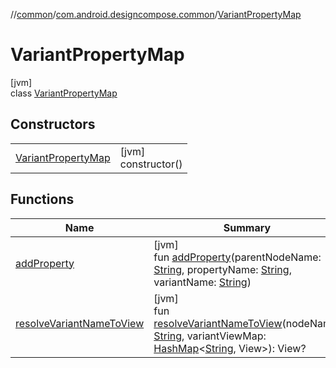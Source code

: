 //[common](../../../index.md)/[com.android.designcompose.common](../index.md)/[VariantPropertyMap](index.md)

# VariantPropertyMap

[jvm]\
class [VariantPropertyMap](index.md)

## Constructors

| | |
|---|---|
| [VariantPropertyMap](-variant-property-map.md) | [jvm]<br>constructor() |

## Functions

| Name | Summary |
|---|---|
| [addProperty](add-property.md) | [jvm]<br>fun [addProperty](add-property.md)(parentNodeName: [String](https://kotlinlang.org/api/latest/jvm/stdlib/kotlin/-string/index.html), propertyName: [String](https://kotlinlang.org/api/latest/jvm/stdlib/kotlin/-string/index.html), variantName: [String](https://kotlinlang.org/api/latest/jvm/stdlib/kotlin/-string/index.html)) |
| [resolveVariantNameToView](resolve-variant-name-to-view.md) | [jvm]<br>fun [resolveVariantNameToView](resolve-variant-name-to-view.md)(nodeName: [String](https://kotlinlang.org/api/latest/jvm/stdlib/kotlin/-string/index.html), variantViewMap: [HashMap](https://kotlinlang.org/api/latest/jvm/stdlib/kotlin.collections/-hash-map/index.html)&lt;[String](https://kotlinlang.org/api/latest/jvm/stdlib/kotlin/-string/index.html), View&gt;): View? |
